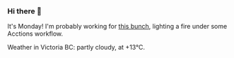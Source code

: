 ### Hi there :wave:

It's Monday! I'm probably working for [this bunch](https://github.com/kohofinancial), lighting a fire under some Acctions workflow.

Weather in Victoria BC: partly cloudy, at +13°C.
